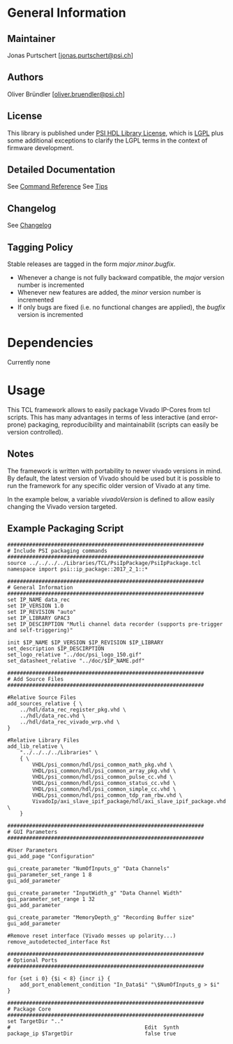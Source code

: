 # General Information

## Maintainer
Jonas Purtschert [jonas.purtschert@psi.ch]

## Authors
Oliver Bründler [oliver.bruendler@psi.ch]

## License
This library is published under [PSI HDL Library License](License.txt), which is [LGPL](LGPL2_1.txt) plus some additional exceptions to clarify the LGPL terms in the context of firmware development.

## Detailed Documentation
See [Command Reference](CommandRef.md)
See [Tips](Tips.md)

## Changelog
See [Changelog](Changelog.md)

## Tagging Policy
Stable releases are tagged in the form *major*.*minor*.*bugfix*. 

* Whenever a change is not fully backward compatible, the *major* version number is incremented
* Whenever new features are added, the *minor* version number is incremented
* If only bugs are fixed (i.e. no functional changes are applied), the *bugfix* version is incremented

# Dependencies

Currently none

# Usage
This TCL framework allows to easily package Vivado IP-Cores from tcl scripts. This has many advantages in terms of 
less interactive (and error-prone) packaging, reproducibility and maintainabilit (scripts can easily be version controlled).

## Notes
The framework is written with portability to newer vivado versions in mind. By default, the latest version of Vivado
should be used but it is possible to run the framework for any specific older version of Vivado at any time.

In the example below, a variable *vivadoVersion* is defined to allow easily changing the Vivado version targeted.

## Example Packaging Script
```
###############################################################
# Include PSI packaging commands
###############################################################
source ../../../../Libraries/TCL/PsiIpPackage/PsiIpPackage.tcl
namespace import psi::ip_package::2017_2_1::*

###############################################################
# General Information
###############################################################
set IP_NAME data_rec
set IP_VERSION 1.0
set IP_REVISION "auto"
set IP_LIBRARY GPAC3
set IP_DESCIRPTION "Mutli channel data recorder (supports pre-trigger and self-triggering)"

init $IP_NAME $IP_VERSION $IP_REVISION $IP_LIBRARY
set_description $IP_DESCIRPTION
set_logo_relative "../doc/psi_logo_150.gif"
set_datasheet_relative "../doc/$IP_NAME.pdf"

###############################################################
# Add Source Files
###############################################################

#Relative Source Files
add_sources_relative { \
	../hdl/data_rec_register_pkg.vhd \
	../hdl/data_rec.vhd \
	../hdl/data_rec_vivado_wrp.vhd \
}

#Relative Library Files
add_lib_relative \
	"../../../../Libraries"	\
	{ \
		VHDL/psi_common/hdl/psi_common_math_pkg.vhd \
		VHDL/psi_common/hdl/psi_common_array_pkg.vhd \
		VHDL/psi_common/hdl/psi_common_pulse_cc.vhd \
		VHDL/psi_common/hdl/psi_common_status_cc.vhd \
		VHDL/psi_common/hdl/psi_common_simple_cc.vhd \
		VHDL/psi_common/hdl/psi_common_tdp_ram_rbw.vhd \
		VivadoIp/axi_slave_ipif_package/hdl/axi_slave_ipif_package.vhd \
	}			

###############################################################
# GUI Parameters
###############################################################

#User Parameters
gui_add_page "Configuration"

gui_create_parameter "NumOfInputs_g" "Data Channels"
gui_parameter_set_range 1 8
gui_add_parameter

gui_create_parameter "InputWidth_g" "Data Channel Width"
gui_parameter_set_range 1 32
gui_add_parameter

gui_create_parameter "MemoryDepth_g" "Recording Buffer size"
gui_add_parameter

#Remove reset interface (Vivado messes up polarity...)
remove_autodetected_interface Rst

###############################################################
# Optional Ports
###############################################################

for {set i 0} {$i < 8} {incr i} {
	add_port_enablement_condition "In_Data$i" "\$NumOfInputs_g > $i"
}

###############################################################
# Package Core
###############################################################
set TargetDir ".."
#                                           Edit  Synth	
package_ip $TargetDir                       false true
```


